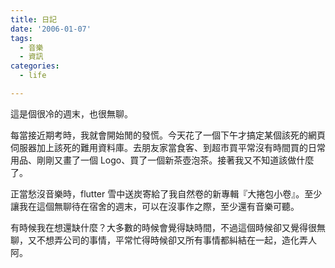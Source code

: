 ```yaml
---
title: 日記
date: '2006-01-07'
tags:
  - 音樂
  - 資訊
categories:
  - life

---
```

這是個很冷的週末，也很無聊。  
  
每當接近期考時，我就會開始閒的發慌。今天花了一個下午才搞定某個該死的網頁伺服器加上該死的難用資料庫。去朋友家當食客、到超市買平常沒有時間買的日常用品、剛剛又畫了一個 Logo、買了一個新茶壺泡茶。接著我又不知道該做什麼了。  
  
正當愁沒音樂時，flutter 雪中送炭寄給了我自然卷的新專輯『大捲包小卷』。至少讓我在這個無聊待在宿舍的週末，可以在沒事作之際，至少還有音樂可聽。  
  
有時候我在想還缺什麼？大多數的時候會覺得缺時間，不過這個時候卻又覺得很無聊，又不想弄公司的事情，平常忙得時候卻又所有事情都糾結在一起，造化弄人阿。